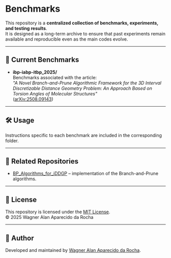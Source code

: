 # Benchmarks

This repository is a **centralized collection of benchmarks, experiments, and testing results**.  
It is designed as a long-term archive to ensure that past experiments remain available and reproducible even as the main codes evolve.

---

## 📂 Current Benchmarks

- **ibp-iabp-itbp_2025/**  
  Benchmarks associated with the article:  
  *"A Novel Branch-and-Prune Algorithmic Framework for the 3D Interval Discretizable Distance Geometry Problem: An Approach Based on Torsion Angles of Molecular Structures"*  
  ([arXiv:2508.09143](https://arxiv.org/abs/2508.09143))

---

## 🛠 Usage

Instructions specific to each benchmark are included in the corresponding folder.


---

## 🔗 Related Repositories
- [BP_Algorithms_for_iDDGP](https://github.com/wdarocha/BP_Algorithms_for_iDDGP) – implementation of the Branch-and-Prune algorithms.

---

## 📄 License

This repository is licensed under the [MIT License](./LICENSE).  
© 2025 Wagner Alan Aparecido da Rocha

---

## 👤 Author

Developed and maintained by [Wagner Alan Aparecido da Rocha](https://github.com/wdarocha).  

